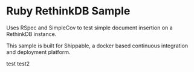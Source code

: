 
Ruby RethinkDB Sample
=====================

Uses RSpec and SimpleCov to test simple document insertion on a RethinkDB instance.

This sample is built for Shippable, a docker based continuous integration and deployment platform.

test
test2
